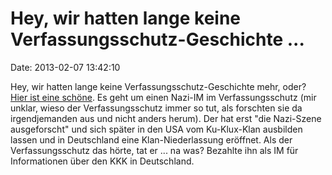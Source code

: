 Hey, wir hatten lange keine Verfassungsschutz-Geschichte \...
=============================================================

Date: 2013-02-07 13:42:10

Hey, wir hatten lange keine Verfassungsschutz-Geschichte mehr, oder?
[Hier ist eine schöne](http://sz.de/1.1592532). Es geht um einen Nazi-IM
im Verfassungsschutz (mir unklar, wieso der Verfassungsschutz immer so
tut, als forschten sie da irgendjemanden aus und nicht anders herum).
Der hat erst \"die Nazi-Szene ausgeforscht\" und sich später in den USA
vom Ku-Klux-Klan ausbilden lassen und in Deutschland eine
Klan-Niederlassung eröffnet. Als der Verfassungsschutz das hörte, tat er
\... na was? Bezahlte ihn als IM für Informationen über den KKK in
Deutschland.
